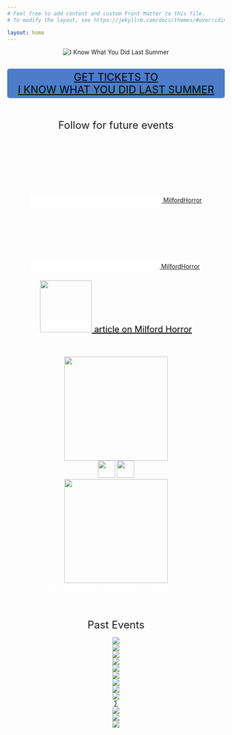 ```yaml
---
# Feel free to add content and custom Front Matter to this file.
# To modify the layout, see https://jekyllrb.com/docs/themes/#overriding-theme-defaults

layout: home
---
```


<center>
<img alt="I Know What You Did Last Summer" src="/assets/IKWYDLSBanner.png">
<p><a style="margin-top: 1rem; font-size: 1.5rem; background: #4d7cc9; color: #000000; padding: 5px; border-radius: 5px; display: inline-block;" href="https://www.eventbrite.com/e/watch-i-know-what-you-did-last-summer-1997-by-the-docks-tickets-1406293344249?aff=oddtdtcreator">GET TICKETS TO <span style="white-space: nowrap;">I KNOW WHAT YOU DID LAST SUMMER</span></a>

<p style="margin-top:3rem;">
<span style="font-size: 1.5rem;">Follow for future events</span>
<p>
<span style="border-radius: 5px; background: white; color: black; padding: 5px;">
      <a href="https://www.facebook.com/MilfordHorror">
	<svg class="svg-icon"><use xlink:href="/assets/minima-social-icons.svg#facebook"></use></svg>
	<span class="username">MilfordHorror</span>
      </a>
      <a href="https://instagram.com/MilfordHorror">
	<svg class="svg-icon"><use xlink:href="/assets/minima-social-icons.svg#instagram"></use></svg>
	<span class="username">MilfordHorror</span>
      </a>
      </span>


<p style="margin-top:1.5rem;">
<a href="https://ctmirror.org/2024/08/09/ct-milford-horror-movies/" style="border-radius: 5px; background: white; color: black; line-height: 20px; padding: 5px; font-size: 20px;">
<img src="/assets/ctmirror.png" style="width: 120px; margin-bottom: 8px;"> article on Milford Horror</a>


<p style="margin-top:3rem; color: white">
<div class="friend-boxes">
<div class="friend-box">
<img src="/assets/dotpweb.jpeg" style="width: 240px;"><br/>
<a href="https://podcasts.apple.com/us/podcast/dont-open-this-podcast/id1616443756"><img src="/assets/dotp-apple.png" style="height: 40px;"></a>
<a href="https://open.spotify.com/show/7rO3cBmL3I8Z3BxZO1mDOM"><img src="/assets/dotp-spotify.png" style="height: 40px;"></a>
</div>

<div class="friend-box">
<a href="https://www.halloweennewengland.com/" style="color: white">
<img src="/assets/hne.png" style="width: 240px"><br/>
Feed Your Inner Monster at New England's # 1 Website for Halloween Events.
</a>
</div>
</div>

<p style="margin-top:3rem;">
<span style="font-size: 1.5rem;">Past Events</span>
  <div class="past-events">
    <div>
      <img src="/assets/past-thing.jpg">
    </div>
    <div>
      <img src="/assets/past-rocktober.jpg">
    </div>
    <div>
      <img src="/assets/past-omen.jpg">
    </div>
    <div>
      <img src="/assets/past-ticks.jpg">
    </div>
    <div>
      <img src="/assets/past-f13p2.jpg">
    </div>
    <div>
      <img src="/assets/past-thewitch.jpg">
    </div>
    <div>
      <img src="/assets/past-exorcist.jpg">
    </div>
    <div>
      <img src="/assets/past-ed2.jpg">
    </div>
    <div>
      <img src="/assets/past-f13.jpg">
    </div>
∑    <div>
      <img src="/assets/past-blairwitch.jpg">
    </div>
    <div>
      <img src="/assets/past-mpl.jpg">
    </div>
    <div>
      <img src="/assets/past-mac.jpg">
    </div>
</div>

  <script type="text/javascript">
    $(document).ready(function(){
      $('.past-events').slick({
      });
    });
  </script>
				
